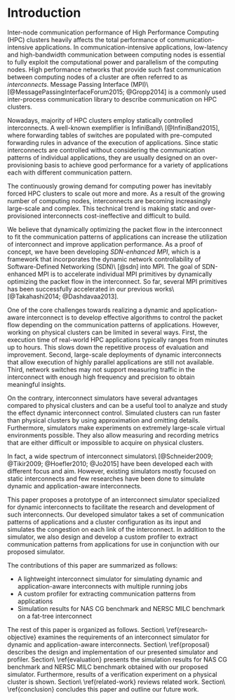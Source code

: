# Introduction

<!-- 通信性能の重要性 -->
Inter-node communication performance of High Performance Computing (HPC)
clusters heavily affects the total performance of communication-intensive
applications. In communication-intensive applications, low-latency and
high-bandwidth communication between computing nodes is essential to fully
exploit the computational power and parallelism of the computing nodes.
High performance networks that provide such fast communication between
computing nodes of a cluster are often referred to as _interconnects_. Message
Passing Interface (MPI)\ [@MessagePassingInterfaceForum2015; @Gropp2014] is a
commonly used inter-process communication library to describe communication on
HPC clusters.

<!-- 現在の相互結合網のトレンド (静的、それ故の過剰投資) -->
Nowadays, majority of HPC clusters employ statically controlled interconnects.
A well-known exemplifier is InfiniBand\ [@InfiniBand2015], where forwarding
tables of switches are populated with pre-computed forwarding rules in advance
of the execution of applications. Since static interconnects are controlled
without considering the communication patterns of individual applications,
they are usually designed on an over-provisioning basis to achieve good
performance for a variety of applications each with different communication
pattern.

<!-- 相互結合網の大規模・複雑化と静的な相互結合網の限界 -->
The continuously growing demand for computing power has inevitably forced
HPC clusters to scale out more and more. As a result of the growing number of
computing nodes, interconnects are becoming increasingly large-scale and
complex. This technical trend is making static and over-provisioned
interconnects cost-ineffective and difficult to build.

<!-- 動的な相互結合網の提案 + SDN-enhanced MPI -->
We believe that dynamically optimizing the packet flow in the interconnect to
fit the communication patterns of applications can increase the utilization of
interconnect and improve application performance. As a proof of concept, we
have been developing _SDN-enhanced MPI_, which is a framework that
incorporates the dynamic network controllability of Software-Defined
Networking (SDN)\ [@sdn] into MPI. The goal of SDN-enhanced MPI is to
accelerate individual MPI primitives by dynamically optimizing the packet flow
in the interconnect. So far, several MPI primitives has been successfully
accelerated in our previous works\ [@Takahashi2014; @Dashdavaa2013].

<!-- 動的な相互結合網の実機での研究開発の難しさ -->
One of the core challenges towards realizing a dynamic and application-aware
interconnect is to develop effective algorithms to control the packet flow
depending on the communication patterns of applications. However, working on
physical clusters can be limited in several ways. First, the execution time of
real-world HPC applications typically ranges from minutes up to hours. This
slows down the repetitive process of evaluation and improvement. Second,
large-scale deployments of dynamic interconnects that allow execution of
highly parallel applications are still not available. Third, network switches
may not support measuring traffic in the interconnect with enough high
frequency and precision to obtain meaningful insights.

<!-- シミュレータの有用性 -->
On the contrary, interconnect simulators have several advantages compared to
physical clusters and can be a useful tool to analyze and study the effect
dynamic interconnect control. Simulated clusters can run faster than physical
clusters by using approximation and omitting details. Furthermore, simulators
make experiments on extremely large-scale virtual environments possible. They
also allow measuring and recording metrics that are either difficult or
impossible to acquire on physical clusters.

<!-- 現在の相互結合網シミュレータの状況 -->
In fact, a wide spectrum of interconnect simulators\ [@Schneider2009;
@Tikir2009; @Hoefler2010; @Jo2015] have been developed each with different
focus and aim. However, existing simulators mostly focused on static
interconnects and few researches have been done to simulate dynamic and
application-aware interconnects.

<!-- この論文でつくるシミュレータ -->
This paper proposes a prototype of an interconnect simulator specialized for
dynamic interconnects to facilitate the research and development of such
interconnects. Our developed simulator takes a set of communication patterns
of applications and a cluster configuration as its input and simulates the
congestion on each link of the interconnect. In addition to the simulator, we
also design and develop a custom profiler to extract communication patterns
from applications for use in conjunction with our proposed simulator.

<!-- この論文の貢献 -->
The contributions of this paper are summarized as follows:

- A lightweight interconnect simulator for simulating dynamic and
  application-aware interconnects with multiple running jobs
- A custom profiler for extracting communication patterns from applications
- Simulation results for NAS CG benchmark and NERSC MILC benchmark on a
  fat-tree interconnect

<!-- アウトライン -->
The rest of this paper is organized as follows.
Section\ \ref{research-objective} examines the requirements of an interconnect
simulator for dynamic and application-aware interconnects.
Section\ \ref{proposal} describes the design and implementation of our
presented simulator and profiler. Section\ \ref{evaluation} presents the
simulation results for NAS CG benchmark and NERSC MILC benchmark obtained with
our proposed simulator. Furthermore, results of a verification experiment on a
physical cluster is shown. Section\ \ref{related-work} reviews related work.
Section\ \ref{conclusion} concludes this paper and outline our future work.
